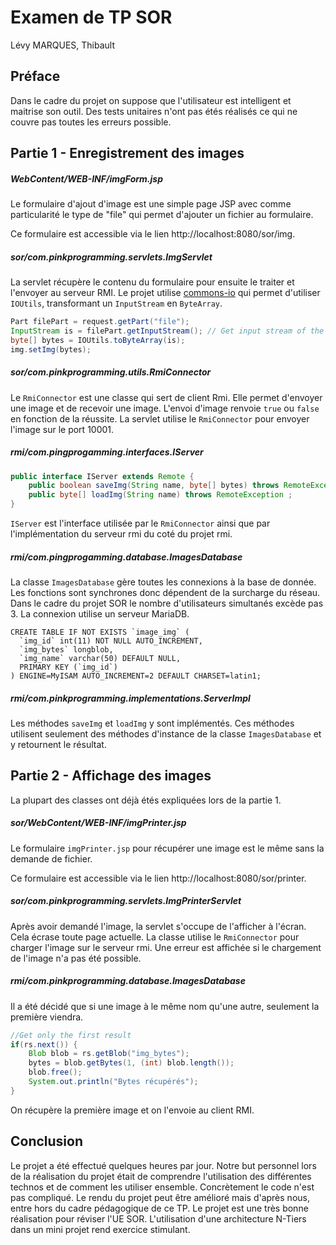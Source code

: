 # **Examen de TP SOR**

Lévy MARQUES, Thibault

## Préface

Dans le cadre du projet on suppose que l'utilisateur est intelligent et maitrise son outil. Des tests unitaires n'ont pas étés réalisés ce qui ne couvre pas toutes les erreurs possible.

## Partie 1 - Enregistrement des images

##### WebContent/WEB-INF/imgForm.jsp

Le formulaire d'ajout d'image est une simple page JSP avec comme particularité le type de "file" qui permet d'ajouter un fichier au formulaire.

Ce formulaire est accessible via le lien http://localhost:8080/sor/img.

##### sor/com.pinkprogramming.servlets.ImgServlet

La servlet récupère le contenu du formulaire pour ensuite le traiter et l'envoyer au serveur RMI. Le projet utilise [commons-io](http://commons.apache.org/proper/commons-io/) qui permet d'utiliser `IOUtils`, transformant un `InputStream` en `ByteArray`. 

```java
Part filePart = request.getPart("file");
InputStream is = filePart.getInputStream(); // Get input stream of the file
byte[] bytes = IOUtils.toByteArray(is);
img.setImg(bytes);
```

##### sor/com.pinkprogramming.utils.RmiConnector

Le `RmiConnector` est une classe qui sert de client Rmi. Elle permet d'envoyer une image et de recevoir une image. L'envoi d'image renvoie `true` ou `false` en fonction de la réussite. La servlet utilise le `RmiConnector` pour envoyer l'image sur le port 10001.

##### rmi/com.pingprogamming.interfaces.IServer

```java
public interface IServer extends Remote {
	public boolean saveImg(String name, byte[] bytes) throws RemoteException ;
	public byte[] loadImg(String name) throws RemoteException ;
}
```

`IServer` est l'interface utilisée par le `RmiConnector` ainsi que par l'implémentation du serveur rmi du coté du projet rmi. 

##### rmi/com.pingprogamming.database.ImagesDatabase

La classe `ImagesDatabase` gère toutes les connexions à la base de donnée. Les fonctions sont synchrones donc dépendent de la surcharge du réseau. Dans le cadre du projet SOR le nombre d'utilisateurs simultanés excède pas 3. La connexion utilise un serveur MariaDB.

```mysql
CREATE TABLE IF NOT EXISTS `image_img` (
  `img_id` int(11) NOT NULL AUTO_INCREMENT,
  `img_bytes` longblob,
  `img_name` varchar(50) DEFAULT NULL,
  PRIMARY KEY (`img_id`)
) ENGINE=MyISAM AUTO_INCREMENT=2 DEFAULT CHARSET=latin1;
```

##### rmi/com.pinkprogramming.implementations.ServerImpl

Les méthodes `saveImg` et `loadImg` y sont implémentés. Ces méthodes utilisent seulement des méthodes d'instance de la classe `ImagesDatabase` et y retournent le résultat.


## Partie 2 - Affichage des images



La plupart des classes ont déjà étés expliquées lors de la partie 1. 

##### sor/WebContent/WEB-INF/imgPrinter.jsp

Le formulaire `imgPrinter.jsp` pour récupérer une image est le même sans la demande de fichier. 

Ce formulaire est accessible via le lien http://localhost:8080/sor/printer.

##### sor/com.pinkprogramming.servlets.ImgPrinterServlet

Après avoir demandé l'image, la servlet s'occupe de l'afficher à l'écran. Cela écrase toute page actuelle. La classe utilise le `RmiConnector` pour charger l'image sur le serveur rmi. Une erreur est affichée si le chargement de l'image n'a pas été possible.

##### rmi/com.pinkprogramming.database.ImagesDatabase

Il a été décidé que si une image à le même nom qu'une autre, seulement la première viendra.

```java
//Get only the first result
if(rs.next()) {
    Blob blob = rs.getBlob("img_bytes");
    bytes = blob.getBytes(1, (int) blob.length());
    blob.free();
    System.out.println("Bytes récupérés");
}
```

On récupère la première image et on l'envoie au client RMI.

## Conclusion

Le projet a été effectué quelques heures par jour. Notre but personnel lors de la réalisation du projet était de comprendre l'utilisation des différentes technos et de comment les utiliser ensemble. Concrètement le code n'est pas compliqué. Le rendu du projet peut être amélioré mais d'après nous, entre hors du cadre pédagogique de ce TP. Le projet est une très bonne réalisation pour réviser l'UE SOR. L'utilisation d'une architecture N-Tiers dans un mini projet rend exercice stimulant. 

